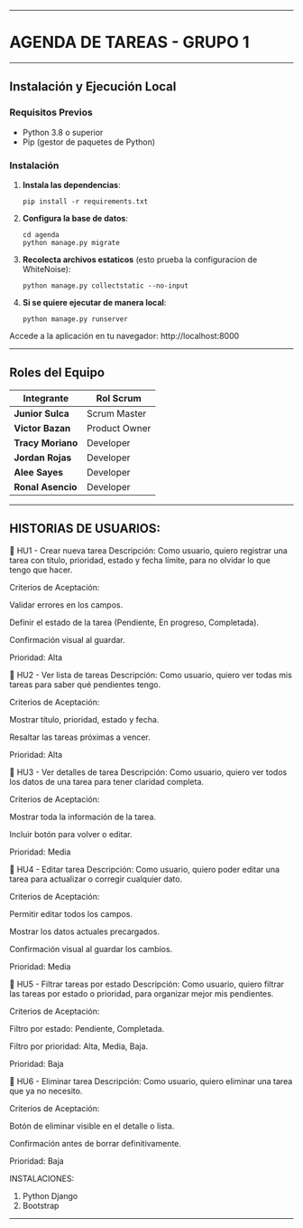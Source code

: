 -------------------------------------------
# AGENDA DE TAREAS - GRUPO 1

----------------------------

## Instalación y Ejecución Local

### Requisitos Previos
- Python 3.8 o superior
- Pip (gestor de paquetes de Python)

### Instalación

1. **Instala las dependencias**:
   ```
   pip install -r requirements.txt
   ```

2. **Configura la base de datos**:
   ```
   cd agenda
   python manage.py migrate
   ```

3. **Recolecta archivos estaticos** (esto prueba la configuracion de WhiteNoise):
   ```
   python manage.py collectstatic --no-input
   ```

4. **Si se quiere ejecutar de manera local**:
   ```
   python manage.py runserver
   ```

Accede a la aplicación en tu navegador: http://localhost:8000

----------------------------
## Roles del Equipo

| Integrante           | Rol Scrum     |
|--------------------- |---------------|
| **Junior Sulca**     | Scrum Master  |
| **Victor Bazan**     | Product Owner |
| **Tracy Moriano**    | Developer     |
| **Jordan Rojas**     | Developer     |
| **Alee Sayes**       | Developer     |
| **Ronal Asencio**    | Developer     |
-------------------------------------------------------------

## HISTORIAS DE USUARIOS:
🧩 HU1 - Crear nueva tarea
Descripción:
Como usuario, quiero registrar una tarea con título, prioridad, estado y fecha límite, para no olvidar lo que tengo que hacer.

Criterios de Aceptación:

Validar errores en los campos.

Definir el estado de la tarea (Pendiente, En progreso, Completada).

Confirmación visual al guardar.

Prioridad: Alta

🧩 HU2 - Ver lista de tareas
Descripción:
Como usuario, quiero ver todas mis tareas para saber qué pendientes tengo.

Criterios de Aceptación:

Mostrar título, prioridad, estado y fecha.

Resaltar las tareas próximas a vencer.

Prioridad: Alta

🧩 HU3 - Ver detalles de tarea
Descripción:
Como usuario, quiero ver todos los datos de una tarea para tener claridad completa.

Criterios de Aceptación:

Mostrar toda la información de la tarea.

Incluir botón para volver o editar.

Prioridad: Media

🧩 HU4 - Editar tarea
Descripción:
Como usuario, quiero poder editar una tarea para actualizar o corregir cualquier dato.

Criterios de Aceptación:

Permitir editar todos los campos.

Mostrar los datos actuales precargados.

Confirmación visual al guardar los cambios.

Prioridad: Media

🧩 HU5 - Filtrar tareas por estado
Descripción:
Como usuario, quiero filtrar las tareas por estado o prioridad, para organizar mejor mis pendientes.

Criterios de Aceptación:

Filtro por estado: Pendiente, Completada.

Filtro por prioridad: Alta, Media, Baja.

Prioridad: Baja

🧩 HU6 - Eliminar tarea
Descripción:
Como usuario, quiero eliminar una tarea que ya no necesito.

Criterios de Aceptación:

Botón de eliminar visible en el detalle o lista.

Confirmación antes de borrar definitivamente.

Prioridad: Baja

INSTALACIONES:

1. Python Django
2. Bootstrap
--------------------------------
